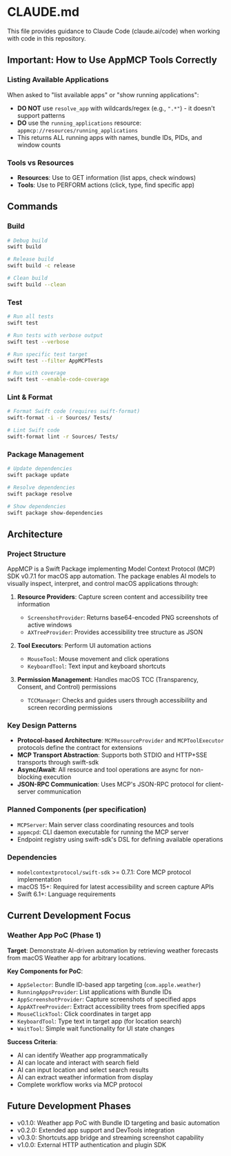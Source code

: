# CLAUDE.md

This file provides guidance to Claude Code (claude.ai/code) when working with code in this repository.

## Important: How to Use AppMCP Tools Correctly

### Listing Available Applications
When asked to "list available apps" or "show running applications":
- **DO NOT** use `resolve_app` with wildcards/regex (e.g., `".*"`) - it doesn't support patterns
- **DO** use the `running_applications` resource: `appmcp://resources/running_applications`
- This returns ALL running apps with names, bundle IDs, PIDs, and window counts

### Tools vs Resources
- **Resources**: Use to GET information (list apps, check windows)
- **Tools**: Use to PERFORM actions (click, type, find specific app)

## Commands

### Build
```bash
# Debug build
swift build

# Release build
swift build -c release

# Clean build
swift build --clean
```

### Test
```bash
# Run all tests
swift test

# Run tests with verbose output
swift test --verbose

# Run specific test target
swift test --filter AppMCPTests

# Run with coverage
swift test --enable-code-coverage
```

### Lint & Format
```bash
# Format Swift code (requires swift-format)
swift-format -i -r Sources/ Tests/

# Lint Swift code
swift-format lint -r Sources/ Tests/
```

### Package Management
```bash
# Update dependencies
swift package update

# Resolve dependencies
swift package resolve

# Show dependencies
swift package show-dependencies
```

## Architecture

### Project Structure
AppMCP is a Swift Package implementing Model Context Protocol (MCP) SDK v0.7.1 for macOS app automation. The package enables AI models to visually inspect, interpret, and control macOS applications through:

1. **Resource Providers**: Capture screen content and accessibility tree information
   - `ScreenshotProvider`: Returns base64-encoded PNG screenshots of active windows
   - `AXTreeProvider`: Provides accessibility tree structure as JSON

2. **Tool Executors**: Perform UI automation actions
   - `MouseTool`: Mouse movement and click operations
   - `KeyboardTool`: Text input and keyboard shortcuts

3. **Permission Management**: Handles macOS TCC (Transparency, Consent, and Control) permissions
   - `TCCManager`: Checks and guides users through accessibility and screen recording permissions

### Key Design Patterns
- **Protocol-based Architecture**: `MCPResourceProvider` and `MCPToolExecutor` protocols define the contract for extensions
- **MCP Transport Abstraction**: Supports both STDIO and HTTP+SSE transports through swift-sdk
- **Async/Await**: All resource and tool operations are async for non-blocking execution
- **JSON-RPC Communication**: Uses MCP's JSON-RPC protocol for client-server communication

### Planned Components (per specification)
- `MCPServer`: Main server class coordinating resources and tools
- `appmcpd`: CLI daemon executable for running the MCP server
- Endpoint registry using swift-sdk's DSL for defining available operations

### Dependencies
- `modelcontextprotocol/swift-sdk` >= 0.7.1: Core MCP protocol implementation
- macOS 15+: Required for latest accessibility and screen capture APIs
- Swift 6.1+: Language requirements

## Current Development Focus

### Weather App PoC (Phase 1)
**Target**: Demonstrate AI-driven automation by retrieving weather forecasts from macOS Weather app for arbitrary locations.

**Key Components for PoC**:
- `AppSelector`: Bundle ID-based app targeting (`com.apple.weather`)
- `RunningAppsProvider`: List applications with Bundle IDs
- `AppScreenshotProvider`: Capture screenshots of specified apps
- `AppAXTreeProvider`: Extract accessibility trees from specified apps
- `MouseClickTool`: Click coordinates in target app
- `KeyboardTool`: Type text in target app (for location search)
- `WaitTool`: Simple wait functionality for UI state changes

**Success Criteria**:
- AI can identify Weather app programmatically
- AI can locate and interact with search field
- AI can input location and select search results
- AI can extract weather information from display
- Complete workflow works via MCP protocol

## Future Development Phases
- v0.1.0: Weather app PoC with Bundle ID targeting and basic automation
- v0.2.0: Extended app support and DevTools integration
- v0.3.0: Shortcuts.app bridge and streaming screenshot capability
- v1.0.0: External HTTP authentication and plugin SDK
